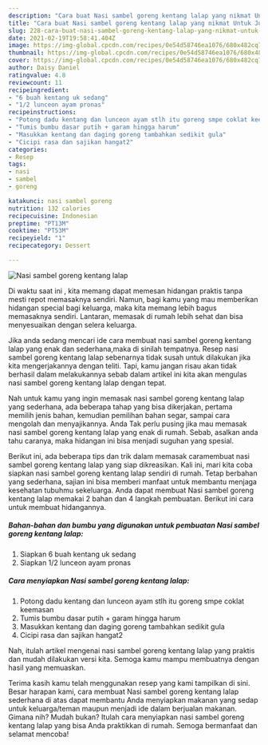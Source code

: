 ```yaml
---
description: "Cara buat Nasi sambel goreng kentang lalap yang nikmat Untuk Jualan"
title: "Cara buat Nasi sambel goreng kentang lalap yang nikmat Untuk Jualan"
slug: 228-cara-buat-nasi-sambel-goreng-kentang-lalap-yang-nikmat-untuk-jualan
date: 2021-02-19T19:58:41.404Z
image: https://img-global.cpcdn.com/recipes/0e54d58746ea1076/680x482cq70/nasi-sambel-goreng-kentang-lalap-foto-resep-utama.jpg
thumbnail: https://img-global.cpcdn.com/recipes/0e54d58746ea1076/680x482cq70/nasi-sambel-goreng-kentang-lalap-foto-resep-utama.jpg
cover: https://img-global.cpcdn.com/recipes/0e54d58746ea1076/680x482cq70/nasi-sambel-goreng-kentang-lalap-foto-resep-utama.jpg
author: Daisy Daniel
ratingvalue: 4.8
reviewcount: 11
recipeingredient:
- "6 buah kentang uk sedang"
- "1/2 lunceon ayam pronas"
recipeinstructions:
- "Potong dadu kentang dan lunceon ayam stlh itu goreng smpe coklat keemasan"
- "Tumis bumbu dasar putih + garam hingga harum"
- "Masukkan kentang dan daging goreng tambahkan sedikit gula"
- "Cicipi rasa dan sajikan hangat2"
categories:
- Resep
tags:
- nasi
- sambel
- goreng

katakunci: nasi sambel goreng 
nutrition: 132 calories
recipecuisine: Indonesian
preptime: "PT13M"
cooktime: "PT53M"
recipeyield: "1"
recipecategory: Dessert

---
```



![Nasi sambel goreng kentang lalap](https://img-global.cpcdn.com/recipes/0e54d58746ea1076/680x482cq70/nasi-sambel-goreng-kentang-lalap-foto-resep-utama.jpg)

Di waktu  saat ini , kita memang dapat memesan hidangan praktis tanpa mesti repot memasaknya sendiri. Namun, bagi kamu yang mau memberikan hidangan special bagi keluarga, maka kita memang lebih bagus memasaknya sendiri. Lantaran, memasak di rumah lebih sehat dan bisa menyesuaikan dengan selera keluarga.

Jika anda sedang mencari ide cara membuat nasi sambel goreng kentang lalap yang enak dan sederhana,maka di sinilah tempatnya. Resep nasi sambel goreng kentang lalap  sebenarnya tidak susah untuk dilakukan jika kita mengerjakannya dengan teliti. Tapi, kamu jangan risau akan tidak berhasil dalam melakukannya 
sebab dalam artikel ini kita akan mengulas nasi sambel goreng kentang lalap dengan tepat.  



Nah untuk kamu yang ingin memasak nasi sambel goreng kentang lalap yang sederhana, ada beberapa tahap yang bisa dikerjakan, pertama memilih jenis bahan, kemudian pemilihan bahan segar, sampai cara mengolah dan menyajikannya. Anda Tak perlu pusing jika mau memasak nasi sambel goreng kentang lalap yang enak di rumah. Sebab, asalkan anda  tahu caranya, maka hidangan ini bisa menjadi suguhan yang spesial.

Berikut ini, ada beberapa tips dan trik dalam memasak caramembuat nasi sambel goreng kentang lalap yang siap dikreasikan. Kali ini, mari kita coba siapkan nasi sambel goreng kentang lalap sendiri di rumah. Tetap berbahan yang sederhana, sajian ini bisa memberi manfaat untuk membantu menjaga kesehatan tubuhmu sekeluarga. Anda dapat membuat Nasi sambel goreng kentang lalap memakai 2 bahan dan 4 langkah pembuatan. Berikut ini cara untuk membuat hidangannya.

<!--inarticleads1-->

##### Bahan-bahan dan bumbu yang digunakan untuk pembuatan Nasi sambel goreng kentang lalap:

1. Siapkan 6 buah kentang uk sedang
1. Siapkan 1/2 lunceon ayam pronas




<!--inarticleads2-->

##### Cara menyiapkan Nasi sambel goreng kentang lalap:

1. Potong dadu kentang dan lunceon ayam stlh itu goreng smpe coklat keemasan
1. Tumis bumbu dasar putih + garam hingga harum
1. Masukkan kentang dan daging goreng tambahkan sedikit gula
1. Cicipi rasa dan sajikan hangat2




Nah, itulah artikel mengenai  nasi sambel goreng kentang lalap  yang praktis dan mudah dilakukan versi kita. Semoga kamu mampu membuatnya dengan hasil yang memuaskan. 

Terima kasih kamu telah menggunakan resep yang kami tampilkan di sini. Besar harapan kami, cara membuat  Nasi sambel goreng kentang lalap sederhana di atas dapat membantu Anda menyiapkan makanan yang sedap untuk keluarga/teman maupun menjadi ide dalam berjualan makanan. Gimana nih? Mudah bukan? Itulah cara menyiapkan nasi sambel goreng kentang lalap yang bisa Anda praktikkan di rumah. Semoga bermanfaat dan selamat mencoba!

